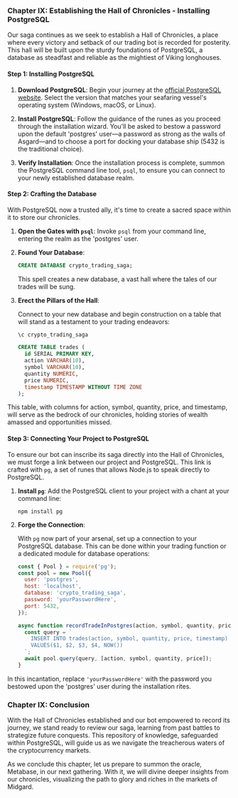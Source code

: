 ### Chapter IX: Establishing the Hall of Chronicles - Installing PostgreSQL

Our saga continues as we seek to establish a Hall of Chronicles, a place where every victory and setback of our trading bot is recorded for posterity. This hall will be built upon the sturdy foundations of PostgreSQL, a database as steadfast and reliable as the mightiest of Viking longhouses.

#### Step 1: Installing PostgreSQL

1. **Download PostgreSQL**: Begin your journey at the [official PostgreSQL website](https://www.postgresql.org/download/). Select the version that matches your seafaring vessel's operating system (Windows, macOS, or Linux).

2. **Install PostgreSQL**: Follow the guidance of the runes as you proceed through the installation wizard. You'll be asked to bestow a password upon the default 'postgres' user—a password as strong as the walls of Asgard—and to choose a port for docking your database ship (5432 is the traditional choice).

3. **Verify Installation**: Once the installation process is complete, summon the PostgreSQL command line tool, `psql`, to ensure you can connect to your newly established database realm.

#### Step 2: Crafting the Database

With PostgreSQL now a trusted ally, it's time to create a sacred space within it to store our chronicles.

1. **Open the Gates with `psql`**: Invoke `psql` from your command line, entering the realm as the 'postgres' user.

2. **Found Your Database**:

   ```sql
   CREATE DATABASE crypto_trading_saga;
   ```

   This spell creates a new database, a vast hall where the tales of our trades will be sung.

3. **Erect the Pillars of the Hall**:

   Connect to your new database and begin construction on a table that will stand as a testament to your trading endeavors:

   ```sql
   \c crypto_trading_saga

   CREATE TABLE trades (
     id SERIAL PRIMARY KEY,
     action VARCHAR(10),
     symbol VARCHAR(10),
     quantity NUMERIC,
     price NUMERIC,
     timestamp TIMESTAMP WITHOUT TIME ZONE
   );
   ```

This table, with columns for action, symbol, quantity, price, and timestamp, will serve as the bedrock of our chronicles, holding stories of wealth amassed and opportunities missed.

#### Step 3: Connecting Your Project to PostgreSQL

To ensure our bot can inscribe its saga directly into the Hall of Chronicles, we must forge a link between our project and PostgreSQL. This link is crafted with `pg`, a set of runes that allows Node.js to speak directly to PostgreSQL.

1. **Install `pg`**: Add the PostgreSQL client to your project with a chant at your command line:

   ```shell
   npm install pg
   ```

2. **Forge the Connection**:

   With `pg` now part of your arsenal, set up a connection to your PostgreSQL database. This can be done within your trading function or a dedicated module for database operations:

   ```javascript
   const { Pool } = require('pg');
   const pool = new Pool({
     user: 'postgres',
     host: 'localhost',
     database: 'crypto_trading_saga',
     password: 'yourPasswordHere',
     port: 5432,
   });

   async function recordTradeInPostgres(action, symbol, quantity, price) {
     const query = `
       INSERT INTO trades(action, symbol, quantity, price, timestamp)
       VALUES($1, $2, $3, $4, NOW())
     `;
     await pool.query(query, [action, symbol, quantity, price]);
   }
   ```

In this incantation, replace `'yourPasswordHere'` with the password you bestowed upon the 'postgres' user during the installation rites.

### Chapter IX: Conclusion

With the Hall of Chronicles established and our bot empowered to record its journey, we stand ready to review our saga, learning from past battles to strategize future conquests. This repository of knowledge, safeguarded within PostgreSQL, will guide us as we navigate the treacherous waters of the cryptocurrency markets.

As we conclude this chapter, let us prepare to summon the oracle, Metabase, in our next gathering. With it, we will divine deeper insights from our chronicles, visualizing the path to glory and riches in the markets of Midgard.
